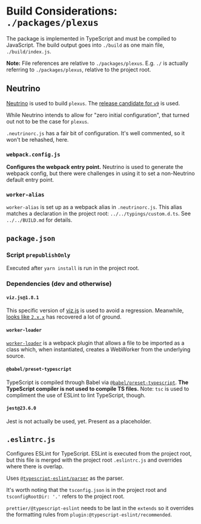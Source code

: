 # Build Considerations: `./packages/plexus`

The package is implemented in TypeScript and must be compiled to JavaScript. The build output goes into `./build` as one main file, `./build/index.js`.

**Note:** File references are relative to `./packages/plexus`. E.g. `./` is actually referring to `./packages/plexus`, relative to the project root.

## Neutrino

[Neutrino](https://master.neutrinojs.org/) is used to build `plexus`. The [release candidate for `v9`](https://github.com/neutrinojs/neutrino/milestone/6) is used.

While Neutrino intends to allow for "zero initial configuration", that turned out not to be the case for `plexus`.

`.neutrinorc.js` has a fair bit of configuration. It's well commented, so it won't be rehashed, here.

### `webpack.config.js`

**Configures the webpack entry point.** Neutrino is used to generate the webpack config, but there were challenges in using it to set a non-Neutrino default entry point.

### `worker-alias`

`worker-alias` is set up as a webpack alias in `.neutrinorc.js`. This alias matches a declaration in the project root: `../../typings/custom.d.ts`. See `../../BUILD.md` for details.

## `package.json`

### Script `prepublishOnly`

Executed after `yarn install` is run in the project root.

### Dependencies (dev and otherwise)

#### `viz.js@1.8.1`

This specific version of [viz.js](https://github.com/mdaines/viz.js) is used to avoid a regression. Meanwhile, [looks like `2.x.x`](https://github.com/mdaines/viz.js/issues/120#issuecomment-389281407) has recovered a lot of ground.

#### `worker-loader`

[`worker-loader`](https://github.com/webpack-contrib/worker-loader) is a webpack plugin that allows a file to be imported as a class which, when instantiated, creates a WebWorker from the underlying source.

#### `@babel/preset-typescript`

TypeScript is compiled through Babel via [`@babel/preset-typescript`](https://babeljs.io/docs/en/babel-preset-typescript). **The TypeScript compiler is not used to compile TS files.** Note: `tsc` is used to compliment the use of ESLint to lint TypeScript, though.

#### `jest@23.6.0`

Jest is not actually be used, yet. Present as a placeholder.

## `.eslintrc.js`

Configures ESLint for TypeScript. ESLint is executed from the project root, but this file is merged with the project root `.eslintrc.js` and overrides where there is overlap.

Uses [`@typescript-eslint/parser`](https://github.com/typescript-eslint/typescript-eslint/tree/master/packages/parser) as the parser.

It's worth noting that the `tsconfig.json` is in the project root and `tsconfigRootDir: '.'` refers to the project root.

`prettier/@typescript-eslint` needs to be last in the `extends` so it overrides the formatting rules from `plugin:@typescript-eslint/recommended`.
